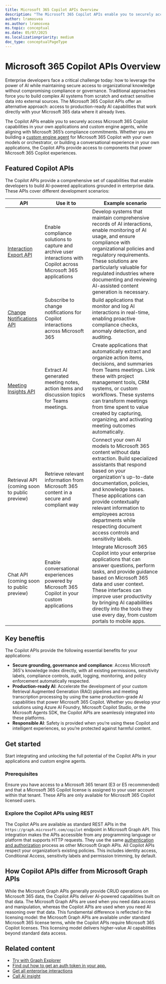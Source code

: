 ```yaml
---
title: Microsoft 365 Copilot APIs Overview
description: "The Microsoft 365 Copilot APIs enable you to securely access Microsoft 365 Copilot capabilities in your own applications and custom engine agents, while aligning with Microsoft 365’s compliance commitments."
author: lramosvea
ms.author: lramosvea
ms.topic: conceptual
ms.date: 05/07/2025
ms.localizationpriority: medium
doc_type: conceptualPageType
---
```


# Microsoft 365 Copilot APIs Overview

Enterprise developers face a critical challenge today: how to leverage the power of AI while maintaining secure access to organizational knowledge without compromising compliance or governance. Traditional approaches force you to build complex AI systems from scratch and extract sensitive data into external sources. The Microsoft 365 Copilot APIs offer an alternative approach: access to production-ready AI capabilities that work directly with your Microsoft 365 data where it already lives.


The Copilot APIs enable you to securely access Microsoft 365 Copilot capabilities in your own applications and custom engine agents, while aligning with Microsoft 365’s compliance commitments. Whether you are building a [custom engine agent](../overview-custom-engine-agent.md) for Microsoft 365 Copilot with your own models or orchestrator, or building a conversational experience in your own applications, the Copilot APIs provide access to components that power Microsoft 365 Copilot experiences.


## Featured Copilot APIs

The Copilot APIs provide a comprehensive set of capabilities that enable developers to build AI-powered applications grounded in enterprise data. These APIs cover different development scenarios: 

| API | Use it to  | Example scenario |
| --- | ----------- | ---------------- |
| [Interaction Export API](/microsoftteams/export-teams-content#microsoft-365-copilot-interactions--microsoft-365-chat-preview) | Enable compliance solutions to capture and archive user interactions with Copilot across Microsoft 365 applications | Develop systems that maintain comprehensive records of AI interactions, enable monitoring of AI usage, and ensure compliance with organizational policies and regulatory requirements. These solutions are particularly valuable for regulated industries where documenting and reviewing AI-assisted content generation is necessary. |
| [Change Notifications API](/graph/aiinteraction-changenotifications-overview) | Subscribe to change notifications for Copilot interactions across Microsoft 365 | Build applications that monitor and log AI interactions in real-time, enabling proactive compliance checks, anomaly detection, and auditing. |
| [Meeting Insights API](/microsoftteams/platform/graph-api/meeting-transcripts/meeting-insights) | Extract AI generated meeting notes, action items and discussion topics for Teams meetings. | Create applications that automatically extract and organize action items, decisions, and summaries from Teams meetings. Link these with project management tools, CRM systems, or custom workflows. These systems can transform meetings from time spent to value created by capturing, organizing, and activating meeting outcomes automatically. |
| Retrieval API (coming soon to public preview) | Retrieve relevant information from Microsoft 365 content in a secure and compliant way | Connect your own AI models to Microsoft 365 content without data extraction. Build specialized assistants that respond based on your organization's up-to-date documentation, policies, and knowledge bases. These applications can provide contextually relevant information to employees across departments while respecting document access controls and sensitivity labels. |
| Chat API (coming soon to public preview) | Enable conversational experiences powered by Microsoft 365 Copilot in your custom applications | Integrate Microsoft 365 Copilot into your enterprise applications that can answer questions, perform tasks, and provide guidance based on Microsoft 365 data and user context. These interfaces can improve user productivity by bringing AI capabilities directly into the tools they use every day, from custom portals to mobile apps. |

## Key beneftis

The Copilot APIs provide the following essential benefits for your applications:

- **Secure grounding, governance and compliance**: Access Microsoft 365's knowledge index directly, with all existing permissions, sensitivity labels, compliance controls, audit, logging, monitoring, and policy enforcement automatically respected.
- **Production-ready AI**: Accelerate the development of your custom Retrieval Augmented Generation (RAG) pipelines and meeting transcription processing by using the same production-grade AI capabilities that power Microsoft 365 Copilot. Whether you develop your solutions using Azure AI Foundry, Microsoft Copilot Studio, or the Microsoft Agents SDK, the Copilot APIs are seamlessly integrated into these platforms.
- **Responsible AI**: Safety is provided when you’re using these Copilot and intelligent experiences, so you’re protected against harmful content.

## Get started 

Start integrating and unlocking the full potential of the Copilot APIs in your applications and custom engine agents.

### Prerequisites

Ensure you have access to a Microsoft 365 tenant (E3 or E5 recommended) and that a Microsoft 365 Copilot license is assigned to your user account within that tenant. These APIs are only available for Microsoft 365 Copilot licensed users.

### Explore the Copilot APIs using REST

The Copilot APIs are available as standard REST APIs in the `https://graph.microsoft.com/copilot` endpoint in Microsoft Graph API. This integration makes the APIs accessible from any programming language or platform that supports HTTP requests. They use the same [authentication and authorization](/graph/auth/) process as other Microsoft Graph APIs. All Copilot APIs respect your organization’s existing policies. This includes identity access, Conditional Access, sensitivity labels and permission trimming, by default.

## How Copilot APIs differ from Microsoft Graph APIs

While the Microsoft Graph APIs generally provide CRUD operations on Microsoft 365 data, the Copilot APIs deliver AI-powered capabilities built on that data. The Microsoft Graph APIs are used when you need data access and manipulation, whereas the Copilot APIs are used when you need AI reasoning over that data. This fundamental difference is reflected in the licensing model: the Microsoft Graph APIs are available under standard Microsoft 365 license terms, while the Copilot APIs require Microsoft 365 Copilot licenses. This licensing model delivers higher-value AI capabilities beyond standard data access.

## Related content

- [Try with Graph Explorer](https://developer.microsoft.com/graph/graph-explorer)
- [Find out how to get an auth token in your app.](/graph/auth/auth-concepts)
- [Get all enterprise interactions](/graph/api/aiinteractionhistory-getallenterpriseinteractions?view=graph-rest-beta&tabs=http)
- [Call AI insight](graph/api/resources/callaiinsight)

